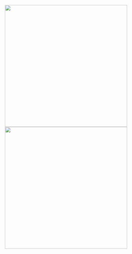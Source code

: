 <div style="
      width: 400px;
      display: block;
      margin-left: auto;
      margin-right: auto;
    ">
      <img width="400" align="center" src="https://github-readme-stats.vercel.app/api?username=DaniPraivet&show_icons=true&include_all_commits=true&hide_border=true&number_format=long&show=reviews,prs_merged,prs_merged_percentage&theme=blue_navy&cache_seconds=3600" />
      <img width="400" align="center" src="https://github-readme-stats.vercel.app/api/top-langs?username=DaniPraivet&layout=pie&hide_border=true&langs_count=8&theme=blue_navy&cache_seconds=300" />
<br>    
</div>
